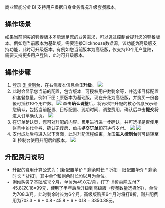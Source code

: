  
商业智能分析 BI 支持用户根据自身业务情况升级套餐版本。

## 操作场景
如果当前购买的套餐版本不能满足您的业务需求，可以通过控制台提升您的套餐版本。例如您当前版本为基础版，需要连接Clickhouse数据源，该功能为高级版支持功能，此时可升级版本。有例如您当前版本为高级版，仅支持10个用户登陆，需要支持更多用户登陆，此时可升级版本。

## 操作步骤
1. 登录 [BI 控制台](https://console.cloud.tencent.com/bi/overview)，在右侧版本信息单击**升级**。
![](https://qcloudimg.tencent-cloud.cn/raw/a413c85df8660d0497b5ee7838419f5f.png)
2. 此时会显示您当前的配置，包含版本、可授权用户数剩余等，并选择目标配置和套餐数量。例如下图：原版本为基础版，现在升级为高级版，并购买一份套餐可授权10个用户数。
![](https://qcloudimg.tencent-cloud.cn/raw/8daae669dad413306bfe41893a91a095.png)
单击**确认调整**后，将再次把升配的核心信息展示给您确认，包括当前配置、目标配置、到期时间、调整费用，确认后单击**提交**将进入订单确认页。
![](https://qcloudimg.tencent-cloud.cn/raw/9f9cc0d68f7c4aa9ab9e53ca9b31fe46.png)
3. 在订单确认页，您可对升配的内容、费用进行进一步确认，并可选择是否使用账号中的代金券，确认无误后，单击**提交订单**即可进行支付。
![](https://qcloudimg.tencent-cloud.cn/raw/a427946a3e21a87560d715af2447b877.png)
![](https://qcloudimg.tencent-cloud.cn/raw/a39eb5e3041a377aad13991be4602161.png)
4. 支付成功后将进入以下页面，此时升配流程结束，单击**进入控制台**则可跳转至 BI 控制台使用升配后的版本。
![](https://qcloudimg.tencent-cloud.cn/raw/4c2be8c3e6b04edd183987ad9d6d8a0e.png)

## 升配费用说明
- 升配的费用计算公式为：[新配置单价 \* 剩余时长 \* 折扣 - 旧配置单价 \* 剩余时长 \* 折扣]，其中单价和剩余时长均以月为单位。
- 例如购买了基础版12个月，单价为45.8元/月，打了1.8折实际支付了45.8*12*0.18=99元，使用了半年后后升级到高级版（套餐数量选择1份），单价为708.3/月，此时剩余时长为6个月，高级版购买6个月时将打8折，则升配费用为708.3 \* 6 \* 0.8 - 45.8 \* 6 \* 0.18 = 3350.38元。






